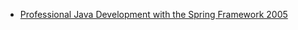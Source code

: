 * [Professional Java Development with the Spring Framework    2005](books/Professional_Java_Development_with_the_Spring_Framework____2005.md)